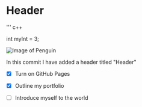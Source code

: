 # Header

''' c++

int myInt = 3;

![Image of Penguin](https://www.google.com/url?sa=i&url=https%3A%2F%2Fen.wikipedia.org%2Fwiki%2FKing_penguin&psig=AOvVaw1zNzI_YWA8uDCaBALkqv5T&ust=1692902169797000&source=images&cd=vfe&opi=89978449&ved=0CA0QjRxqFwoTCNCskpe284ADFQAAAAAdAAAAABAD)

In this commit I have added a header titled "Header"

- [x] Turn on GitHub Pages
- [x] Outline my portfolio
- [ ] Introduce myself to the world

